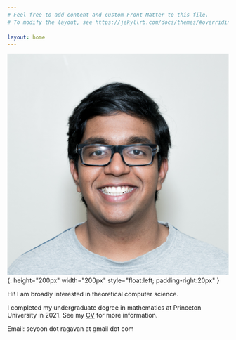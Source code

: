 ```yaml
---
# Feel free to add content and custom Front Matter to this file.
# To modify the layout, see https://jekyllrb.com/docs/themes/#overriding-theme-defaults

layout: home
---
```


![headshot](assets/headshot.jpg){: height="200px" width="200px" style="float:left; padding-right:20px" }

Hi! I am broadly interested in theoretical computer science.

I completed my undergraduate degree in mathematics at Princeton University in 2021. See my [CV](CV.markdown) for more information.

Email: seyoon dot ragavan at gmail dot com